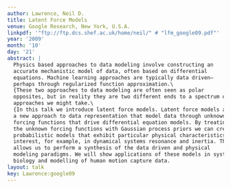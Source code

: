 ```yaml
---
author: Lawrence, Neil D.
title: Latent Force Models
venue: Google Research, New York, U.S.A.
linkpdf: '"ftp://ftp.dcs.shef.ac.uk/home/neil/" # "lfm_google09.pdf"'
year: '2009'
month: '10'
day: '21'
abstract: |
  Physics based approaches to data modeling involve constructing an
  accurate mechanistic model of data, often based on differential
  equations. Machine learning approaches are typically data driven—
  perhaps through regularized function approximation.\
  {These two approaches to data modeling are often seen as polar
  opposites, but in reality they are two different ends to a spectrum of
  approaches we might take.\
  {In this talk we introduce latent force models. Latent force models are
  a new approach to data representation that model data through unknown
  forcing functions that drive differential equation models. By treating
  the unknown forcing functions with Gaussian process priors we can create
  probabilistic models that exhibit particular physical characteristics of
  interest, for example, in dynamical systems resonance and inertia. This
  allows us to perform a synthesis of the data driven and physical
  modeling paradigms. We will show applications of these models in systems
  biology and modelling of human motion capture data.
layout: talk
key: Lawrence:google09
---
```

